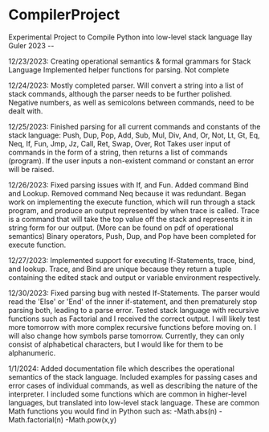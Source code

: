 # CompilerProject
Experimental Project to Compile Python into low-level stack language
Ilay Guler 2023 -- 

12/23/2023:
  Creating operational semantics & formal grammars for Stack Language
  Implemented helper functions for parsing. Not complete

12/24/2023:
  Mostly completed parser. Will convert a string into a list of stack commands, although the parser needs to be further polished. Negative numbers,
  as well as semicolons between commands, need to be dealt with.

12/25/2023:
  Finished parsing for all current commands and constants of the stack language:
  Push, Dup, Pop, Add, Sub, Mul, Div, And, Or, Not, Lt, Gt, Eq, Neq, If, Fun, Jmp, Jz, Call, Ret, Swap, Over, Rot
  Takes user input of commands in the form of a string, then returns a list of commands (program). 
  If the user inputs a non-existent command or constant an error will be raised.

12/26/2023:
  Fixed parsing issues with If, and Fun. Added command Bind and Lookup. Removed command Neq because it was redundant.
  Began work on implementing the execute function, which will run through a stack program, and produce an output represented by when trace is called.
  Trace is a command that will take the top value off the stack and represents it in string form for our output. (More can be found on pdf of operational semantics)
  Binary operators, Push, Dup, and Pop have been completed for execute function.

12/27/2023:
  Implemented support for executing If-Statements, trace, bind, and lookup. Trace, and Bind are unique because they return a tuple containing the edited stack and output or variable environment respectively. 
  
12/30/2023:
  Fixed parsing bug with nested If-Statements. The parser would read the 'Else' or 'End' of the inner if-statement, and then prematurely stop parsing both, leading to a parse error. Tested stack language with recursive functions such as Factorial and I received the correct output. I will likely test more tomorrow with more complex recursive functions before moving on. I will also change how symbols parse tomorrow. Currently, they can only consist of alphabetical characters, but I would like for them to be alphanumeric.

  1/1/2024:
    Added documentation file which describes the operational semantics of the stack language. Included examples for passing cases and error cases of individual commands, as well as describing the nature of the interpreter.
I included some functions which are common in higher-level languages, but translated into low-level stack language. 
    These are common Math functions you would find in Python such as:
      -Math.abs(n)
      -Math.factorial(n)
      -Math.pow(x,y)
